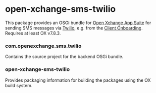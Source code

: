 # open-xchange-sms-twilio

This package provides an OSGi bundle for [Open Xchange App Suite](https://www.open-xchange.com/) for sending SMS messages via [Twilio](https://www.twilio.com/), e.g. from the [Client Onboarding](https://oxpedia.org/wiki/index.php?title=AppSuite:Client_Onboarding). Requires at least OX v7.8.3.

### com.openexchange.sms.twilio

Contains the source project for the backend OSGi bundle.

### open-xchange-sms-twilio

Provides packaging information for building the packages using the OX build system. 
